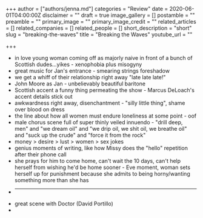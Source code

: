 +++
author = ["authors/jenna.md"]
categories = "Review"
date = 2020-06-01T04:00:00Z
disclaimer = ""
draft = true
image_gallery = []
postamble = ""
preamble = ""
primary_image = ""
primary_image_credit = ""
related_articles = []
related_companies = []
related_people = []
short_description = "short"
slug = "breaking-the-waves"
title = "Breaking the Waves"
youtube_url = ""

+++
* in love young woman coming off as majorly naive in front of a bunch of Scottish dudes...yikes - xenophobia plus misogyny
* great music for Jan's entrance - smearing strings foreshadow
* we get a whiff of their relationship right away "late late late!"
* John Moore as Jan - unbelievably beautiful baritone
* Scottish accent a funny thing permeating the show - Marcus DeLoach's accent details stick out
* awkwardness right away, disenchantment - "silly little thing", shame over blood on dress
* the line about how all women must endure loneliness at some point - oof
* male chorus scene full of super thinly veiled innuendo - "drill deep, men" and "we dream oil" and "we drip oil, we shit oil, we breathe oil" and "suck up the crude" and "force it from the rock"
* money > desire > lust > women > sex jokes
* genius moments of writing, like how Missy does the "hello" repetition after their phone call
* she prays for him to come home, can't wait the 10 days, can't help herself from wishing he'd be home sooner - Eve moment, woman sets herself up for punishment because she admits to being horny/wanting something more than she has
* ---
* great scene with Doctor (David Portillo)
* 